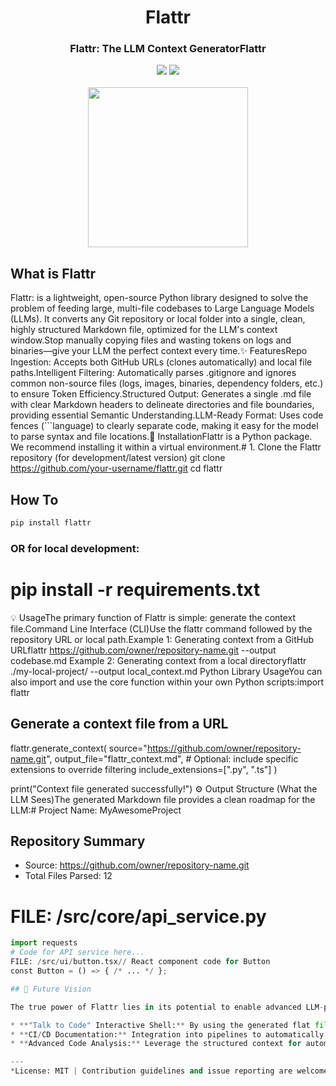 <div align="center">
<h1 align="center"> Flattr </h1> 
<h3>Flattr: The LLM Context GeneratorFlattr</br></h3>
<img src="https://img.shields.io/badge/Progress-10%25-red"> <img src="https://img.shields.io/badge/Feedback-Welcome-green">
</br>
</br>
<kbd>
<img src="https://github.com/dimastatz/flattr/blob/main/flattr_logo.png?raw=true" width="256px"> 
</kbd>
</div>

## What is Flattr
Flattr: is a lightweight, open-source Python library designed to solve the problem of feeding large, multi-file codebases to Large Language Models (LLMs). It converts any Git repository or local folder into a single, clean, highly structured Markdown file, optimized for the LLM's context window.Stop manually copying files and wasting tokens on logs and binaries—give your LLM the perfect context every time.✨ FeaturesRepo Ingestion: Accepts both GitHub URLs (clones automatically) and local file paths.Intelligent Filtering: Automatically parses .gitignore and ignores common non-source files (logs, images, binaries, dependency folders, etc.) to ensure Token Efficiency.Structured Output: Generates a single .md file with clear Markdown headers to delineate directories and file boundaries, providing essential Semantic Understanding.LLM-Ready Format: Uses code fences (```language) to clearly separate code, making it easy for the model to parse syntax and file locations.🚀 InstallationFlattr is a Python package. We recommend installing it within a virtual environment.# 1. Clone the Flattr repository (for development/latest version)
git clone https://github.com/your-username/flattr.git
cd flattr

## How To
```bash
pip install flattr
```

### OR for local development:
# pip install -r requirements.txt
💡 UsageThe primary function of Flattr is simple: generate the context file.Command Line Interface (CLI)Use the flattr command followed by the repository URL or local path.Example 1: Generating context from a GitHub URLflattr https://github.com/owner/repository-name.git --output codebase.md
Example 2: Generating context from a local directoryflattr ./my-local-project/ --output local_context.md
Python Library UsageYou can also import and use the core function within your own Python scripts:import flattr

## Generate a context file from a URL
flattr.generate_context(
    source="https://github.com/owner/repository-name.git",
    output_file="flattr_context.md",
    # Optional: include specific extensions to override filtering
    include_extensions=[".py", ".ts"] 
)

print("Context file generated successfully!")
⚙️ Output Structure (What the LLM Sees)The generated Markdown file provides a clean roadmap for the LLM:# Project Name: MyAwesomeProject
## Repository Summary
* Source: https://github.com/owner/repository-name.git
* Total Files Parsed: 12

# FILE: /src/core/api_service.py
```python
import requests
# Code for API service here...
FILE: /src/ui/button.tsx// React component code for Button
const Button = () => { /* ... */ };

## 🌟 Future Vision

The true power of Flattr lies in its potential to enable advanced LLM-powered developer tools:

* **"Talk to Code" Interactive Shell:** By using the generated flat file as a system prompt, developers can initiate a long-running, deep-context chat session where the LLM acts as an **Architectural Advisor** for the entire codebase.
* **CI/CD Documentation:** Integration into pipelines to automatically update `README.md` files or generate architectural summaries based on the most recent flattened codebase.
* **Advanced Code Analysis:** Leverage the structured context for automated **Code Style Enforcement** and natural language **Dependency Mapping**.

---
*License: MIT | Contribution guidelines and issue reporting are welcome.*
